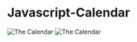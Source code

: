 # Javascript-Calendar

![The Calendar](../master/images/calendar.PNG) ![The Calendar](../master/images/calendar2.PNG)
